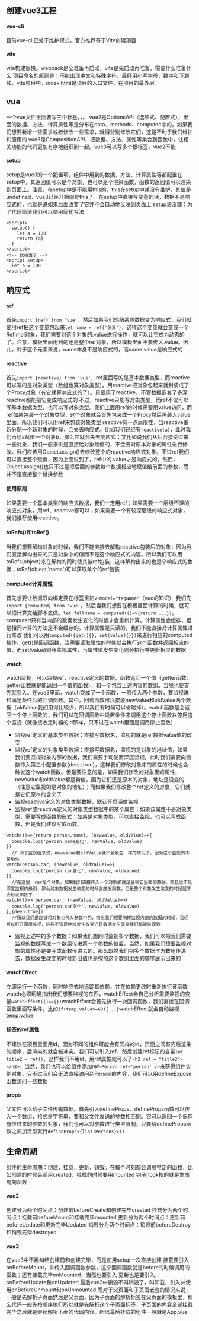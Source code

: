 ## 创建vue3工程
#### vue-cli
目前vue-cli已处于维护模式，官方推荐基于Vite创建项目
#### vite
vite构建很快。webpack是全准备再启动，vite是先启动再准备，需要什么准备什么
项目命名的原则是：不能出现中文和特殊字符，最好用小写字母，数字和下划线。vite项目中，index.html是项目的入口文件，在项目的最外层。
## vue
一个vue文件里面要写三个标签<template>html结构</template>，<script>JS/TS（推荐）</script>，<style>样式</style>。
vue2是OptionsAPI（选项式、配置式），里面的数据、方法、计算属性等是分布在data、methods、computed中的，如果我们想要新增一些需求或者修改一些需求，就得分别修改它们，这是不利于我们维护和服用的
vue3是CompositionAPI，把数据、方法、属性等集合到函数中，让相关功能的代码更加有序地组织到一起。vue3可以写多个根标签，vue2不能
#### setup
setup是vue3的一个配置项，组件中用到的数据、方法、计算属性等都配置在setup中，其返回值可以是个对象，也可以是个渲染函数，函数的返回值可以渲染到页面上。注意，在setup中是不能用this的，this在setup中并没有维护，其值是undefined，vue3已经开始弱化this了。在setup中直接写变量的话，数据不是响应式的，也就是说如果后面改变了它并不会自动地反映到页面上
setup语法糖：为了代码简洁我们可以使用简化写法
```vue
<script>
  setup() {
    let a = 100
    return {a}
  }
</script>
<!-- 就相当于 -->
<script setup>
  let a = 100
</script>
```
## 响应式
#### ref
首先`import {ref} from 'vue'`，然后如果我们想把某些数据变为响应式，我们就要用ref把这个变量包起来`let name = ref('张三')`，这样这个变量就会变成一个RefImpl对象，我们需要对这个对象的.value进行操作，就可以让它成为动态的了。注意，模板里面用到的还是整个ref对象，所以模板里面不要传入.value。因此，对于这个元素来说，name本身不是响应式的，而name.value是响应式的
#### reactive
首先`import {reactive} from 'vue'`，ref里面写的是基本数据类型，而reactive可以写的是对象类型（数组也算对象类型）。用reactive把对象包起来就封装成了个Proxy对象（有它就算响应式的了）。只要用了reactive，不管数据嵌套了多深reactive都能把它变成响应式的
不过，reactive只能写对象类型，而ref不仅可以写基本数据类型，也可以写对象类型。我们上面用ref的时候需要用value访问，而ref如果包装一个对象类型，这个对象就会首先包装成一个Proxy然后再装入value里面。所以我们可以用ref来包装对象类型
reactive有一点局限性，当reactive重新分配一个新对象的时候，会失去响应式。比如我们已经有`reactive(a)`，此时我们再给a赋值一个对象b，那么它就会失去响应式；又比如说我们从后台接受过来一些对象，我们一般来讲是直接给对象赋值的，不会去对原本对象的属性进行修改。我们应该用Object.assign()去修改整个的reactive响应式对象。不过ref我们可以直接整个赋值，因为上面说到了，ref中的.value才是响应式的。然而，Object.assign()也只不过是把后面的参数每个数据相应地赋值给前面的参数，而并不是直接整个替换参数
#### 使用原则
如果需要一个基本类型的响应式数据，我们一定用ref；如果需要一个层级不深的响应式对象，用ref、reactive都可以；如果需要一个有较深层级的响应式对象，我们推荐使用reactive。
#### toRefs()和toRef()
当我们想要解构对象的时候，我们不能直接去解构reactive包装后的对象，因为我们直接解构出来的只是对象中的值而不是这个响应式的内容。所以我们可以用toRefs(object)来在解构的同时使其被ref包装，这样解构出来的也是个响应式的数据；toRef(object,'name')可以获取单个的ref包装
#### computed计算属性
首先想要让数据双向绑定要在标签里加`v-model="tagName"`（vue的知识）
我们先`import {computed} from 'vue'`，然后当我们想要在模板里面计算的时候，就可以把计算交给脚本去做。`let fullName = computed(()=>{return ...})`。computed只有当内部的数据发生变化的时候才会重新计算。计算属性会缓存，但是相同计算的方法是不会缓存的。计算属性是只读的，我们不能直接对计算属性进行修改
我们可以用`computed({get(){}, set(value){}})`来进行相应的computed操作。get()是回调函数，当需要读取属性的时候就会执行这个函数并返回相应的值，而set(value)则会监视属性，当属性值发生变化则会执行并更新相应的数据
#### watch
watch监视，可以监视ref、reactive定义的数据，函数返回一个值（getter函数，getter函数就是能返回一个值的函数），和一个包含上述内容的数组。当然也要首先就引入。在vue3里面，watch变成了一个函数，一般传入两个参数，要监视谁和满足条件后的回调函数。其中，回调函数可以接收newValue和oldValue两个数据（oldValue我们用得比较少，所以我们有时候可以省略掉）。watch函数是会返回一个停止函数的，我们可以在回调函数中设置条件来调用这个停止函数以停用这个监视（就像接收定时器的id那样，只不过在watch里面是调用停止函数）

- 监视ref定义的基本类型数据：直接写数据名，监视的就是ref数据value值的改变
- 监视ref定义的对象类型数据：直接写数据名，监视的是对象的地址值，如果我们要监视对象内部的数据，我们需要手动配置深度监视。此时我们需要向函数传入第三个配置参数{deep:true}，这样我们修改对象中的属性的时候也会触发这个watch函数。但是要注意的是，如果我们修改的对象里的属性，newValue和oldValue都是新值，因为它们还是原本的对象，地址是没变的（注意它监视的是对象的地址）；而如果我们修改整个ref定义的对象，它们就是它们原本的含义了
- 监视reactive定义的对象类型数据，默认开启深度监视
- 监视ref或reactive定义的对象类型数据中的某个属性：如果该属性不是对象类型，需要写成函数的形式；如果是对象类型，可以直接监视，也可以写成函数，但是我们建议写成函数。
```vue
watch(()=>{return person.name}, (newValue, oldValue)=>{
  console.log('perosn.name变化', newValue, oldValue)
})
  // 对于监视值来说，newValue和oldValue就不会发生一样的情况了，因为这个监视的不是地址
watch(person.car, (newValue, oldValue)=>{
  console.log('perosn.car变化', newValue, oldValue)
})
  //在这里，car是个对象，如果我们直接传入一个对象那就是监视它里面的数据，而且也不是深度监视的级别，那么对象数据发生改变的时候会触发函数，但是整个对象发生改变的时候就不会触发函数了
watch(()=> person.car, (newValue, oldValue)=>{
  console.log('perosn.car变化', newValue, oldValue)
},{deep:true})
  //所以我们是应该将对象也传入参数中的，而当我们想要同样监视内部的数据的时候，我们可以打开深度监视，这样不管是地址发生改变还是数据发生改变我们都能监视到
```

- 监视上述中的多个数据：如果我们想同时监视多个数据，我们可以把我们需要监视的数据写成一个数组传进第一个参数的位置。当然，如果我们想要监视对象的属性还是要写成函数传进去的。那么既然我们把多个数据作为数组传进去，数据发生改变的时候新旧值也是按照这个数组里面的顺序展示出来的
#### watchEffect
立即运行一个函数，同时响应式地追踪其依赖，并在依赖更改时重新执行该函数
 watch必须明确指出我们想要监视的东西，watchEffect会自己分析需要监视的变量`watchEffect(()=>{})`watchEffect会首先执行一次回调函数，我们直接在回调函数里面写条件，比如`if(temp.value>=60){...}`watchEffect就会自动监视temp.value
#### 标签的ref属性
不建议在项目里面用id，因为不同的组件可能会有同样的id，页面之间有先后渲染的顺序，后渲染的就会被冲突。我们可以引入ref，然后创建ref标记的变量`let title2 = ref()`，这样我们不用id，用ref属性就可以了`<h2 ref = "title2"></h2>`。当然，我们也可以给组件添加ref`<Person ref='person' />`来获得组件实例对象，只不过我们会无法直接访问到Person的内容，我们可以用defineExpose函数访问一些数据
#### props
父文件可以给子文件传输数据。首先引入defineProps，defineProps函数可以传入一个数组，格式是字符串，要和父文件发送的参数相匹配。它可以返回一个保存有传过来的参数的对象，我们也可以对参数进行类型限制，只要给defineProps函数之间加泛型就行`defineProps<{list:Persons}>()`
## 生命周期
组件的生命周期：创建，挂载，更新，销毁。在每个时刻都会调用特定的函数，比如创建的时候会调用created，挂载的时候要用mounted
钩子hook指的就是生命周期函数
#### vue2
创建分为两个时间点：创建前beforeCreate和创建完毕created
挂载分为两个时间点：挂载前beforeMount和挂载完毕mounted
更新分为两个时间点：更新前beforeUpdate和更新完毕Updated
销毁分为两个时间点：销毁前beforeDestroy和销毁完毕destroyed
#### vue3
在vue3中不再纠结创建前和创建完毕，而是使用setup一次直接创建
挂载要引入onBeforeMount，并传入回调函数参数，这个回调函数就是before的时候调用的函数；还有挂载完毕onMounted，当然也要引入
更新也是要引入，onBeforeUpdate和onUpdated
最后vue3中销毁不叫销毁了，叫卸载，引入并使用onBeforeUnmount和onUnmounted
而对于父页面和子页面嵌套的情况来说，一般是先解析子页面然后是父页面，因为子页面的解析标签在父页面的模板里，那么代码一般先按顺序执行所以就是先解析这个子页面标签，子页面的内容全部挂载完毕之后就是继续解析下面的代码内容。所以最后挂载的组件一般就是App.vue


